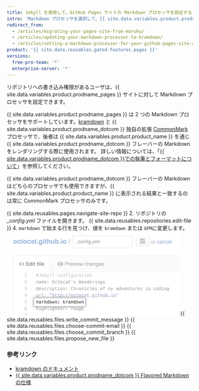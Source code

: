 ```yaml
---
title: Jekyll を使用して、GitHub Pages サイトの Markdown プロセッサを設定する
intro: 'Markdown プロセッサを選択して、{{ site.data.variables.product.prodname_pages }} サイトで Markdown をどのようにレンダリングするかを決めることができます。'
redirect_from:
  - /articles/migrating-your-pages-site-from-maruku/
  - /articles/updating-your-markdown-processor-to-kramdown/
  - /articles/setting-a-markdown-processor-for-your-github-pages-site-using-jekyll
product: '{{ site.data.reusables.gated-features.pages }}'
versions:
  free-pro-team: '*'
  enterprise-server: '*'
---
```


リポジトリへの書き込み権限があるユーザは、{{ site.data.variables.product.prodname_pages }} サイトに対して Markdown プロセッサを設定できます。

{{ site.data.variables.product.prodname_pages }} は 2 つの Markdown プロセッサをサポートしています。[kramdown](http://kramdown.gettalong.org/) と {{ site.data.variables.product.prodname_dotcom }} 独自の拡張 [CommonMark](https://commonmark.org/) プロセッサで、後者は {{ site.data.variables.product.product_name }} を通じ {{ site.data.variables.product.prodname_dotcom }} フレーバーの Markdown をレンダリングする際に使用されます。 詳しい情報については、「[{{ site.data.variables.product.prodname_dotcom }}での執筆とフォーマットについて](/articles/about-writing-and-formatting-on-github)」を参照してください。

{{ site.data.variables.product.prodname_dotcom }} フレーバーの Markdown はどちらのプロセッサでも使用できますが、{{ site.data.variables.product.product_name }} に表示される結果と一致するのは常に CommonMark プロセッサのみです。

{{ site.data.reusables.pages.navigate-site-repo }}
2. リポジトリの *_config.yml* ファイルを開きます。
{{ site.data.reusables.repositories.edit-file }}
4. `markdown` で始まる行を見つけ、値を `kramdown` または `GFM`に変更します。 ![config.yml での Markdown 設定](/assets/images/help/pages/config-markdown-value.png)
{{ site.data.reusables.files.write_commit_message }}
{{ site.data.reusables.files.choose-commit-email }}
{{ site.data.reusables.files.choose_commit_branch }}
{{ site.data.reusables.files.propose_new_file }}

### 参考リンク

- [kramdown のドキュメント](https://kramdown.gettalong.org/documentation.html)
- [{{ site.data.variables.product.prodname_dotcom }} Flavored Markdown の仕様](https://github.github.com/gfm/)
